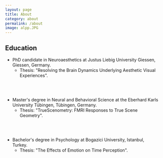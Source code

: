 ```yaml
---
layout: page
title: About
category: about
permalink: /about
image: alpp.JPG
---
```


## Education

+ PhD candidate in Neuroaesthetics at Justus Liebig University Giessen, Giessen, Germany.<br>
  + Thesis: "Resolving the Brain Dynamics Underlying Aesthetic Visual Experiences".
<br>
<br>

+ Master's degree in Neural and Behavioral Science at the Eberhard Karls University Tübingen, Tübingen, Germany.<br>
  + Thesis: "TrueScenometry: FMRI Responses to True Scene Geometry".
<br>
<br>

+ Bachelor's degree in Psychology at Bogazici University, Istanbul, Turkey.<br>
  + Thesis: "The Effects of Emotion on Time Perception".
